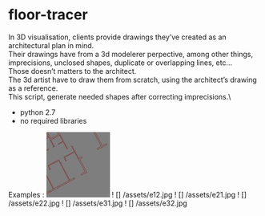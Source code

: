 # floor-tracer

In 3D visualisation, clients provide drawings they’ve created as an architectural plan in mind.\
Their drawings have from a 3d modelerer perpective, among other things, imprecisions, unclosed shapes, duplicate or overlapping lines, etc...\
Those doesn’t matters to the architect.\
The 3d artist have to draw them from scratch, using the architect’s drawing as a reference.\
This script, generate needed shapes after correcting imprecisions.\
- python 2.7
- no required libraries

Examples :
![](/assets/e11.jpg)
! [] /assets/e12.jpg
! [] /assets/e21.jpg
! [] /assets/e22.jpg
! [] /assets/e31.jpg
! [] /assets/e32.jpg
